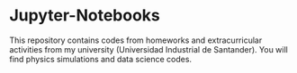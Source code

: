 # Jupyter-Notebooks
This repository contains codes from homeworks and extracurricular activities from my university (Universidad Industrial de Santander). You will find physics simulations and data science codes.
